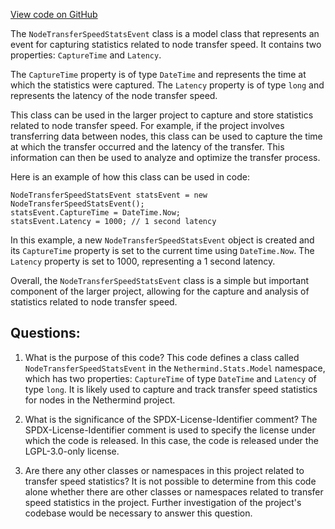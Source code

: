 [View code on GitHub](https://github.com/nethermindeth/nethermind/Nethermind.Network.Stats/Model/NodeTransferSpeedStatsEvent.cs)

The `NodeTransferSpeedStatsEvent` class is a model class that represents an event for capturing statistics related to node transfer speed. It contains two properties: `CaptureTime` and `Latency`. 

The `CaptureTime` property is of type `DateTime` and represents the time at which the statistics were captured. The `Latency` property is of type `long` and represents the latency of the node transfer speed. 

This class can be used in the larger project to capture and store statistics related to node transfer speed. For example, if the project involves transferring data between nodes, this class can be used to capture the time at which the transfer occurred and the latency of the transfer. This information can then be used to analyze and optimize the transfer process. 

Here is an example of how this class can be used in code:

```
NodeTransferSpeedStatsEvent statsEvent = new NodeTransferSpeedStatsEvent();
statsEvent.CaptureTime = DateTime.Now;
statsEvent.Latency = 1000; // 1 second latency
```

In this example, a new `NodeTransferSpeedStatsEvent` object is created and its `CaptureTime` property is set to the current time using `DateTime.Now`. The `Latency` property is set to 1000, representing a 1 second latency. 

Overall, the `NodeTransferSpeedStatsEvent` class is a simple but important component of the larger project, allowing for the capture and analysis of statistics related to node transfer speed.
## Questions: 
 1. What is the purpose of this code?
   This code defines a class called `NodeTransferSpeedStatsEvent` in the `Nethermind.Stats.Model` namespace, which has two properties: `CaptureTime` of type `DateTime` and `Latency` of type `long`. It is likely used to capture and track transfer speed statistics for nodes in the Nethermind project.

2. What is the significance of the SPDX-License-Identifier comment?
   The SPDX-License-Identifier comment is used to specify the license under which the code is released. In this case, the code is released under the LGPL-3.0-only license.

3. Are there any other classes or namespaces in this project related to transfer speed statistics?
   It is not possible to determine from this code alone whether there are other classes or namespaces related to transfer speed statistics in the project. Further investigation of the project's codebase would be necessary to answer this question.